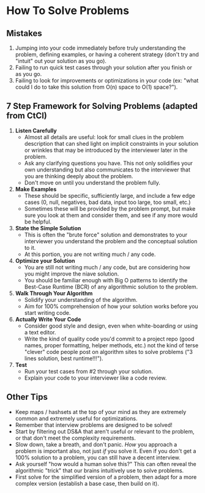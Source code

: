 # How To Solve Problems

## Mistakes

1. Jumping into your code immediately before truly understanding the problem, defining examples, or having a coherent strategy (don't try and "intuit" out your solution as you go).
2. Failing to run quick test cases through your solution after you finish or as you go.
3. Failing to look for improvements or optimizations in your code (ex: "what could I do to take this solution from O(n) space to O(1) space?").

## 7 Step Framework for Solving Problems (adapted from CtCI)

1. **Listen Carefully**
    * Almost all details are useful: look for small clues in the problem description that can shed light on implicit constraints in your solution or wrinkles that may be introduced by the interviewer later in the problem.
    * Ask any clarifying questions you have. This not only solidifies your own understanding but also communicates to the interviewer that you are thinking deeply about the problem.
    * Don't move on until you understand the problem fully.
2. **Make Examples**
    * These should be specific, sufficiently large, and include a few edge cases (0, null, negatives, bad data, input too large, too small, etc.)
    * Sometimes these will be provided by the problem prompt, but make sure you look at them and consider them, and see if any more would be helpful.
3. **State the Simple Solution**
    * This is often the "brute force" solution and demonstrates to your interviewer you understand the problem and the conceptual solution to it.
    * At this portion, you are not writing much / any code.
4. **Optimize your Solution**
    * You are still not writing much / any code, but are considering how you might improve the niave solution.
    * You should be familiar enough with Big O patterns to identify the Best-Case Runtime (BCR) of any algorithmic solution to the problem.
5. **Walk Through Your Algorithm**
    * Solidify your understanding of the algorithm.
    * Aim for 100% comprehension of how your solution works before you start writing code.
6. **Actually Write Your Code**
    * Consider good style and design, even when white-boarding or using a text editor.
    * Write the kind of quality code you'd commit to a project repo (good names, proper formatting, helper methods, etc.) not the kind of terse "clever" code people post on algorithm sites to solve problems ("3 lines solution, best runtime!!!").
7. **Test**
    * Run your test cases from #2 through your solution.
    * Explain your code to your interviewer like a code review.

## Other Tips

* Keep maps / hashsets at the top of your mind as they are extremely common and extremely useful for optimizations.
* Remember that interview problems are designed to be solved!
* Start by filtering out DS&A that aren't useful or relevant to the problem, or that don't meet the complexity requirements.
* Slow down, take a breath, and don't panic. *How* you approach a problem is important also, not just *if* you solve it. Even if you don't get a 100% solution to a problem, you can still have a decent interview.
* Ask yourself "how would a human solve this?" This can often reveal the algorithmic "trick" that our brains intuitively use to solve problems.
* First solve for the simplified version of a problem, then adapt for a more complex version (establish a base case, then build on it).
